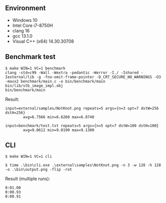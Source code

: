 ## Environment

 - Windows 10
 - Intel Core i7-8750H
 - clang 16
 - gcc 13.1.0
 - Visual C++ (x64) 14.30.30708

## Benchmark test

```
$ make WIN=1 VC=1 benchmark
clang -std=c99 -Wall -Wextra -pedantic -Werror -I./ -Ishared -Iexternal/lib -g -fno-omit-frame-pointer -D_CRT_SECURE_NO_WARNINGS -O3 -mavx2 benchmark/main.c -o bin/benchmark/main  bin/lib/stb_image_impl.obj
bin/benchmark/main
```

Result:

```
input=external/samples/NotKnot.png repeats=5 args={n=3 opt=7 dstW=256 dstH=256}
        avg=6.7566 min=6.6260 max=6.8740

input=benchmark/test.txt repeats=5 args={n=5 opt=7 dstW=100 dstH=100}
        avg=9.0612 min=9.0190 max=9.1300
```

## CLI

```
$ make WIN=1 VC=1 cli

$ time .\bin\cli.exe .\external\samples\NotKnot.png -n 3 -w 128 -h 128 -o .\bin\output.png -flip -rot
```

Result (multiple runs):

```
0:01.00
0:00.93
0:00.91
```
